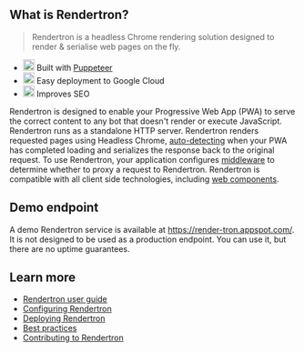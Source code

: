 ## What is Rendertron?

> Rendertron is a headless Chrome rendering solution designed to render & serialise web pages on the fly.

- <a href="#"><img alt="hammer" class="emoji" src="https://github.githubassets.com/images/icons/emoji/unicode/1f528.png" height="20" width="20"></a> Built with [Puppeteer](https://github.com/GoogleChrome/puppeteer)
- <a href="#"><img alt="cloud" class="emoji" src="https://github.githubassets.com/images/icons/emoji/unicode/2601.png" height="20" width="20"></a> Easy deployment to Google Cloud
- <a href="#"><img alt="mag" class="emoji" src="https://github.githubassets.com/images/icons/emoji/unicode/1f50d.png" height="20" width="20"></a> Improves SEO

Rendertron is designed to enable your Progressive Web App (PWA) to serve the correct
content to any bot that doesn't render or execute JavaScript. Rendertron runs as a
standalone HTTP server. Rendertron renders requested pages using Headless Chrome,
[auto-detecting](#auto-detecting-loading-function) when your PWA has completed loading
and serializes the response back to the original request. To use Rendertron, your application
configures [middleware](#middleware) to determine whether to proxy a request to Rendertron.
Rendertron is compatible with all client side technologies, including [web components](#web-components).

## Demo endpoint

A demo Rendertron service is available at https://render-tron.appspot.com/. It is not designed
to be used as a production endpoint. You can use it, but there are no uptime guarantees.

## Learn more

- [Rendertron user guide](users-guide)
- [Configuring Rendertron](configure)
- [Deploying Rendertron](deploy)
- [Best practices](best_practices)
- [Contributing to Rendertron](contributing)
